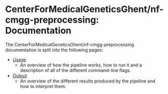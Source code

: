 # CenterForMedicalGeneticsGhent/nf-cmgg-preprocessing: Documentation

The CenterForMedicalGeneticsGhent/nf-cmgg-preprocessing documentation is split into the following pages:

- [Usage](usage.md)
  - An overview of how the pipeline works, how to run it and a description of all of the different command-line flags.
- [Output](output.md)
  - An overview of the different results produced by the pipeline and how to interpret them.
